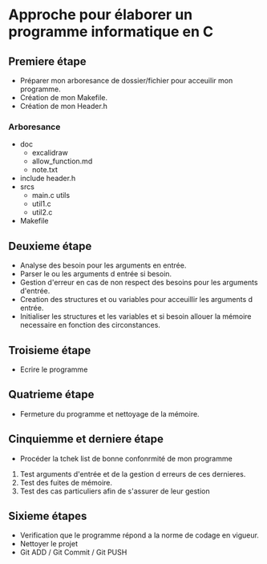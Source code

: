 # Approche pour élaborer un programme informatique en C

## Premiere étape
- Préparer mon arboresance de dossier/fichier pour acceuilir mon programme.
- Création de mon Makefile.
- Création de mon Header.h

### Arboresance
- doc
    - excalidraw
    - allow_function.md
    - note.txt
- include
    header.h
- srcs
    - main.c
utils
    - util1.c
    - util2.c
- Makefile

## Deuxieme étape
- Analyse des besoin pour les arguments en entrée.
- Parser le ou les arguments d entrée si besoin.
- Gestion d'erreur en cas de non respect des besoins pour les arguments d'entrée.
- Creation des structures et ou variables pour acceuillir les arguments d entrée.
- Initialiser les structures et les variables et si besoin allouer la mémoire necessaire en fonction des circonstances.

## Troisieme étape
- Ecrire le programme

## Quatrieme étape 
- Fermeture du programme et nettoyage de la mémoire.

## Cinquiemme et derniere étape 
- Procéder la tchek list de bonne confonrmité de mon programme

1. Test arguments d'entrée et de la gestion d erreurs de ces dernieres.
2. Test des fuites de mémoire.
3. Test des cas particuliers afin de s'assurer de leur gestion 

## Sixieme étapes
- Verification que le programme répond a la norme de codage en vigueur.
- Nettoyer le projet
- Git ADD / Git Commit / Git PUSH
